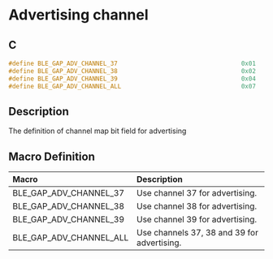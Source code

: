 # Advertising channel

## C

```c
#define BLE_GAP_ADV_CHANNEL_37                                  0x01
#define BLE_GAP_ADV_CHANNEL_38                                  0x02
#define BLE_GAP_ADV_CHANNEL_39                                  0x04
#define BLE_GAP_ADV_CHANNEL_ALL                                 0x07
```

## Description

The definition of channel map bit field for advertising

## Macro Definition

|Macro|Description|
|:---|:---|
|BLE_GAP_ADV_CHANNEL_37|Use channel 37 for advertising.|
|BLE_GAP_ADV_CHANNEL_38|Use channel 38 for advertising.|
|BLE_GAP_ADV_CHANNEL_39|Use channel 39 for advertising.|
|BLE_GAP_ADV_CHANNEL_ALL|Use channels 37, 38 and 39 for advertising.|
